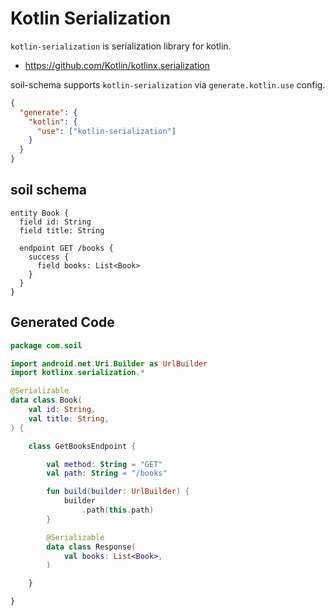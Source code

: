 # Kotlin Serialization

`kotlin-serialization` is serialization library for kotlin.

- https://github.com/Kotlin/kotlinx.serialization

soil-schema supports `kotlin-serialization` via `generate.kotlin.use` config.

```json config
{
  "generate": {
    "kotlin": {
      "use": ["kotlin-serialization"]
    }
  }
}
```

## soil schema

```soil schema
entity Book {
  field id: String
  field title: String

  endpoint GET /books {
    success {
      field books: List<Book>
    }
  }
}
```

## Generated Code

```kotlin generated
package com.soil

import android.net.Uri.Builder as UrlBuilder
import kotlinx.serialization.*

@Serializable
data class Book(
    val id: String,
    val title: String,
) {

    class GetBooksEndpoint {

        val method: String = "GET"
        val path: String = "/books"

        fun build(builder: UrlBuilder) {
            builder
                .path(this.path)
        }

        @Serializable
        data class Response(
            val books: List<Book>,
        )

    }

}
```